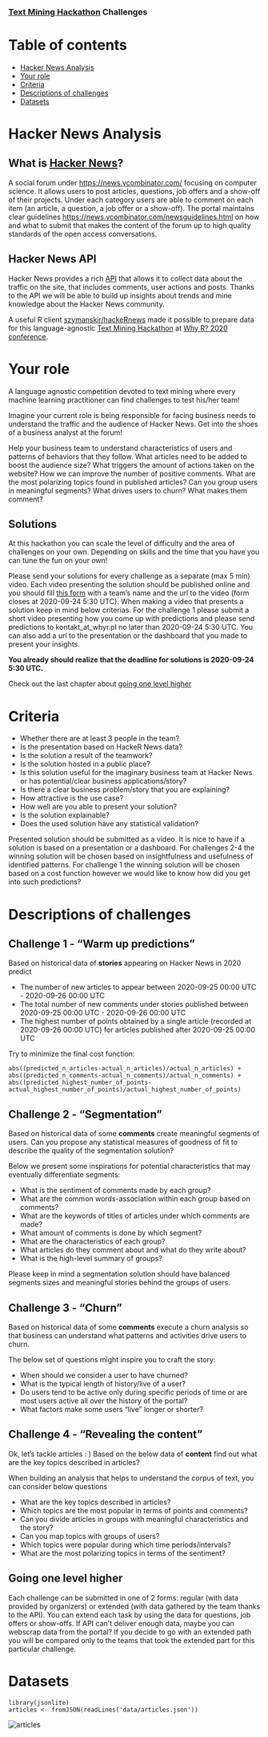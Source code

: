 ### [Text Mining Hackathon](https://2020.whyr.pl/hackaton/) Challenges

# Table of contents

- [Hacker News Analysis](#hacker-news-analysis)
- [Your role](#your-role)
- [Criteria](#criteria)
- [Descriptions of challenges](#descriptions-of-challenges)
- [Datasets](#datasets)

# Hacker News Analysis

## What is [Hacker News](https://news.ycombinator.com/newswelcome.html)?

A social forum under https://news.ycombinator.com/ focusing on computer science. It allows users to post articles, questions, job offers and a show-off of their projects. Under each category users are able to comment on each item (an article, a question, a job offer or a show-off). The portal maintains clear guidelines https://news.ycombinator.com/newsguidelines.html on how and what to submit that makes the content of the forum up to high quality standards of the open access conversations.

## Hacker News API

Hacker News provides a rich [API](https://github.com/HackerNews/API) that allows it to collect data about the traffic on the site, that includes comments, user actions and posts. Thanks to the API we will be able to build up insights about trends and mine knowledge about the Hacker News community.

A useful R client [szymanskir/hackeRnews](https://github.com/szymanskir/hackeRnews) made it possible to prepare data for this language-agnostic [Text Mining Hackathon](https://2020.whyr.pl/hackaton/) at [Why R? 2020 conference](https://2020.whyr.pl).

# Your role

A language agnostic competition devoted to text mining where every machine learning practitioner can find challenges to test his/her team!

Imagine your current role is being responsible for facing business needs to understand the traffic and the audience of Hacker News. Get into the shoes of a business analyst at the forum!

Help your business team to understand characteristics of users and patterns of behaviors that they follow. What articles need to be added to boost the audience size? What triggers the amount of actions taken on the website? How we can improve the number of positive comments. What are the most polarizing topics found in published articles? Can you group users in meaningful segments? What drives users to churn? What makes them comment?

## Solutions

At this hackathon you can scale the level of difficulty and the area of challenges on your own. Depending on skills and the time that you have you can tune the fun on your own!

Please send your solutions for every challenge as a separate (max 5 min) video. Each video presenting the solution should be published online and you should fill [this form](https://forms.gle/D8eskXZka9HGQVC88) with a team’s name and the url to the video (form closes at 2020-09-24 5:30 UTC). When making a video that presents a solution keep in mind below criterias. For the challenge 1 please submit a short video presenting how you come up with predictions and please send predictions to kontakt_at_whyr.pl no later than 2020-09-24 5:30 UTC. You can also add a url to the presentation or the dashboard that you made to present your insights.

**You already should realize that the deadline for solutions is 2020-09-24 5:30 UTC.**

Check out the last chapter about [going one level higher](#going-one-level-higher)

# Criteria

- Whether there are at least 3 people in the team?
- Is the presentation based on HackeR News data?
- Is the solution a result of the teamwork?
- Is the solution hosted in a public place?
- Is this solution useful for the imaginary business team at Hacker News or has potential/clear business applications/story?
- Is there a clear business problem/story that you are explaining?
- How attractive is the use case?
- How well are you able to present your solution?
- Is the solution explainable?
- Does the used solution have any statistical validation?


Presented solution should be submitted as a video. It is nice to have if a solution is based on a presentation or a dashboard. For challenges 2-4 the winning solution will be chosen based on insightfulness and usefulness of identified patterns. For challenge 1 the winning solution will be chosen based on a cost function however we would like to know how did you get into such predictions?

# Descriptions of challenges

## Challenge 1 - “Warm up predictions”

Based on historical data of **stories** appearing on Hacker News in 2020 predict

- The number of new articles to appear between 2020-09-25 00:00 UTC - 2020-09-26 00:00 UTC
- The total number of new comments under stories published between 2020-09-25 00:00 UTC - 2020-09-26 00:00 UTC
- The highest number of points obtained by a single article (recorded at 2020-09-26 00:00 UTC) for articles published after 2020-09-25 00:00 UTC

Try to minimize the final cost function: 

```{R}
abs((predicted_n_articles-actual_n_articles)/actual_n_articles) +
abs((predicted_n_comments-actual_n_comments)/actual_n_comments) +
abs((predicted_highest_number_of_points-actual_highest_number_of_points)/actual_highest_number_of_points)
```
## Challenge 2 - “Segmentation”

Based on historical data of some **comments** create meaningful segments of users. Can you propose any statistical measures of goodness of fit to describe the quality of the segmentation solution?

Below we present some inspirations for potential characteristics that may eventually differentiate segments:

- What is the sentiment of comments made by each group?
- What are the common words-association within each group based on comments?
- What are the keywords of titles of articles under which comments are made?
- What amount of comments is done by which segment?
- What are the characteristics of each group? 
- What articles do they comment about and what do they write about? 
- What is the high-level summary of groups? 

Please keep in mind a segmentation solution should have balanced segments sizes and meaningful stories behind the groups of users.

## Challenge 3 - “Churn”

Based on historical data of some **comments** execute a churn analysis so that business can understand what patterns and activities drive users to churn.

The below set of questions might inspire you to craft the story:

- When should we consider a user to have churned?
- What is the typical length of history/live of a user?
- Do users tend to be active only during specific periods of time or are most users active all over the history of the portal?
- What factors make some users “live” longer or shorter?

## Challenge 4 - “Revealing the content”

Ok, let’s tackle articles : ) Based on the below data of **content** find out what are the key topics described in articles?

When building an analysis that helps to understand the corpus of text, you can consider below questions

- What are the key topics described in articles? 
- Which topics are the most popular in terms of points and comments? 
- Can you divide articles in groups with meaningful characteristics and the story? 
- Can you map topics with groups of users?
- Which topics were popular during which time periods/intervals? 
- What are the most polarizing topics in terms of the sentiment?

## Going one level higher

Each challenge can be submitted in one of 2 forms: regular (with data provided by organizers) or extended (with data gathered by the team thanks to the API). You can extend each task by using the data for questions, job offers or show-offs. If API can't deliver enough data, maybe you can webscrap data from the portal? If you decide to go with an extended path you will be compared only to the teams that took the extended part for this particular challenge.

# Datasets

```{R}
library(jsonlite)
articles <- fromJSON(readLines('data/articles.json'))
```
<img src="https://raw.githubusercontent.com/MarcinKosinski/hackathon/master/img/articles.png"
     alt="articles" />
